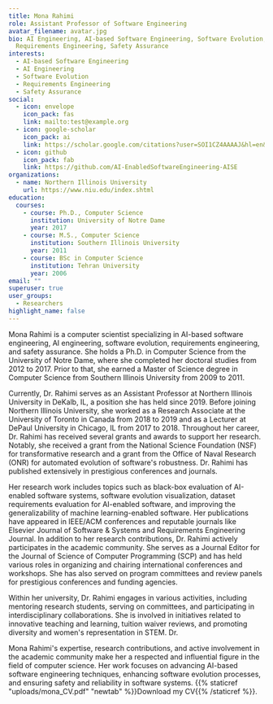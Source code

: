```yaml
---
title: Mona Rahimi
role: Assistant Professor of Software Engineering
avatar_filename: avatar.jpg
bio: AI Engineering, AI-based Software Engineering, Software Evolution,
  Requirements Engineering, Safety Assurance
interests:
  - AI-based Software Engineering
  - AI Engineering
  - Software Evolution
  - Requirements Engineering
  - Safety Assurance
social:
  - icon: envelope
    icon_pack: fas
    link: mailto:test@example.org
  - icon: google-scholar
    icon_pack: ai
    link: https://scholar.google.com/citations?user=SOI1CZ4AAAAJ&hl=en&oi=ao
  - icon: github
    icon_pack: fab
    link: https://github.com/AI-EnabledSoftwareEngineering-AISE
organizations:
  - name: Northern Illinois University
    url: https://www.niu.edu/index.shtml
education:
  courses:
    - course: Ph.D., Computer Science
      institution: University of Notre Dame
      year: 2017
    - course: M.S., Computer Science
      institution: Southern Illinois University
      year: 2011
    - course: BSc in Computer Science
      institution: Tehran University
      year: 2006
email: ""
superuser: true
user_groups:
  - Researchers
highlight_name: false
---
```

Mona Rahimi is a computer scientist specializing in AI-based software engineering, AI engineering, software evolution, requirements engineering, and safety assurance. She holds a Ph.D. in Computer Science from the University of Notre Dame, where she completed her doctoral studies from 2012 to 2017. Prior to that, she earned a Master of Science degree in Computer Science from Southern Illinois University from 2009 to 2011. 

Currently, Dr. Rahimi serves as an Assistant Professor at Northern Illinois University in DeKalb, IL, a position she has held since 2019. Before joining Northern Illinois University, she worked as a Research Associate at the University of Toronto in Canada from 2018 to 2019 and as a Lecturer at DePaul University in Chicago, IL from 2017 to 2018. 
Throughout her career, Dr. Rahimi has received several grants and awards to support her research. Notably, she received a grant from the National Science Foundation (NSF) for transformative research and a grant from the Office of Naval Research (ONR) for automated evolution of software's robustness. Dr. Rahimi has published extensively in prestigious conferences and journals. 

Her research work includes topics such as black-box evaluation of AI-enabled software systems, software evolution visualization, dataset requirements evaluation for AI-enabled software, and improving the generalizability of machine learning-enabled software. Her publications have appeared in IEEE/ACM conferences and reputable journals like Elsevier Journal of Software & Systems and Requirements Engineering Journal. 
In addition to her research contributions, Dr. Rahimi actively participates in the academic community. She serves as a Journal Editor for the Journal of Science of Computer Programming (SCP) and has held various roles in organizing and chairing international conferences and workshops. She has also served on program committees and review panels for prestigious conferences and funding agencies. 

Within her university, Dr. Rahimi engages in various activities, including mentoring research students, serving on committees, and participating in interdisciplinary collaborations. She is involved in initiatives related to innovative teaching and learning, tuition waiver reviews, and promoting diversity and women's representation in STEM. Dr. 

Mona Rahimi's expertise, research contributions, and active involvement in the academic community make her a respected and influential figure in the field of computer science. Her work focuses on advancing AI-based software engineering techniques, enhancing software evolution processes, and ensuring safety and reliability in software systems. {{% staticref "uploads/mona_CV.pdf" "newtab" %}}Download my CV{{% /staticref %}}.